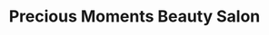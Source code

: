 ---
title: "Precious Moments Beauty Salon"
url: /coulsdon/precious-moments-beauty-salon/
shop: Kosmetik
---
